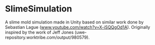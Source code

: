 # SlimeSimulation
A slime mold simulation made in Unity based on similar work done by Sebastian Lague (www.youtube.com/watch?v=X-iSQQgOd1A).
Originally inspired by the work of Jeff Jones (uwe-repository.worktribe.com/output/980579).
